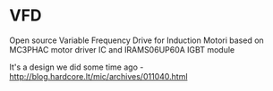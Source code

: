 VFD
===

Open source Variable Frequency Drive for Induction Motori based on MC3PHAC motor driver IC and IRAMS06UP60A IGBT module 

It's a design we did some time ago - http://blog.hardcore.lt/mic/archives/011040.html
